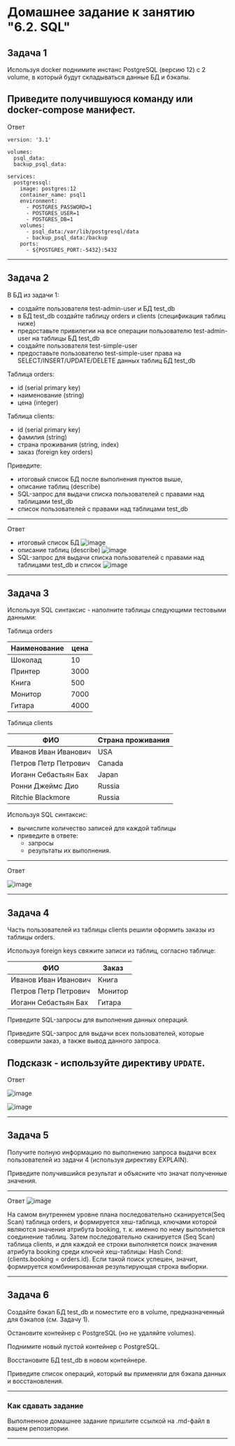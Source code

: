 # Домашнее задание к занятию "6.2. SQL"


## Задача 1

Используя docker поднимите инстанс PostgreSQL (версию 12) c 2 volume, 
в который будут складываться данные БД и бэкапы.

Приведите получившуюся команду или docker-compose манифест.
---
Ответ
```
version: '3.1'

volumes:
  psql_data:
  backup_psql_data:

services:
  postgressql:
    image: postgres:12
    container_name: psql1
    environment:
      - POSTGRES_PASSWORD=1
      - POSTGRES_USER=1
      - POSTGRES_DB=1
    volumes:
      - psql_data:/var/lib/postgresql/data
      - backup_psql_data:/backup
    ports:
      - ${POSTGRES_PORT:-5432}:5432
```
---
## Задача 2

В БД из задачи 1: 
- создайте пользователя test-admin-user и БД test_db
- в БД test_db создайте таблицу orders и clients (спeцификация таблиц ниже)
- предоставьте привилегии на все операции пользователю test-admin-user на таблицы БД test_db
- создайте пользователя test-simple-user  
- предоставьте пользователю test-simple-user права на SELECT/INSERT/UPDATE/DELETE данных таблиц БД test_db

Таблица orders:
- id (serial primary key)
- наименование (string)
- цена (integer)

Таблица clients:
- id (serial primary key)
- фамилия (string)
- страна проживания (string, index)
- заказ (foreign key orders)

Приведите:
- итоговый список БД после выполнения пунктов выше,
- описание таблиц (describe)
- SQL-запрос для выдачи списка пользователей с правами над таблицами test_db
- список пользователей с правами над таблицами test_db
---
Ответ
- итоговый список БД
![image](https://user-images.githubusercontent.com/47698474/169824268-ab927aab-484f-4956-b4c4-7cafd1c27c08.png)
- описание таблиц (describe)
![image](https://user-images.githubusercontent.com/47698474/169824565-513cae72-a38b-4632-a903-e96a907f2559.png)
- SQL-запрос для выдачи списка пользователей с правами над таблицами test_db и список
![image](https://user-images.githubusercontent.com/47698474/169824691-6797bf36-000f-44ba-b0f7-645340c9010a.png)

---
## Задача 3

Используя SQL синтаксис - наполните таблицы следующими тестовыми данными:

Таблица orders

|Наименование|цена|
|------------|----|
|Шоколад| 10 |
|Принтер| 3000 |
|Книга| 500 |
|Монитор| 7000|
|Гитара| 4000|

Таблица clients

|ФИО|Страна проживания|
|------------|----|
|Иванов Иван Иванович| USA |
|Петров Петр Петрович| Canada |
|Иоганн Себастьян Бах| Japan |
|Ронни Джеймс Дио| Russia|
|Ritchie Blackmore| Russia|

Используя SQL синтаксис:
- вычислите количество записей для каждой таблицы 
- приведите в ответе:
    - запросы 
    - результаты их выполнения.
---
Ответ

![image](https://user-images.githubusercontent.com/47698474/169834434-3e2c27e5-0333-4c70-b07b-5fd21bcb43f4.png)

---
## Задача 4

Часть пользователей из таблицы clients решили оформить заказы из таблицы orders.

Используя foreign keys свяжите записи из таблиц, согласно таблице:

|ФИО|Заказ|
|------------|----|
|Иванов Иван Иванович| Книга |
|Петров Петр Петрович| Монитор |
|Иоганн Себастьян Бах| Гитара |

Приведите SQL-запросы для выполнения данных операций.

Приведите SQL-запрос для выдачи всех пользователей, которые совершили заказ, а также вывод данного запроса.
 
Подсказк - используйте директиву `UPDATE`.
---
Ответ

![image](https://user-images.githubusercontent.com/47698474/169840497-0b6535ac-bc1b-4e7e-b70d-e7e2f6ece83b.png)

![image](https://user-images.githubusercontent.com/47698474/169845618-e09fc163-19d6-4b7d-9991-c1e106bf2491.png)

---
## Задача 5

Получите полную информацию по выполнению запроса выдачи всех пользователей из задачи 4 
(используя директиву EXPLAIN).

Приведите получившийся результат и объясните что значат полученные значения.

---
Ответ
![image](https://user-images.githubusercontent.com/47698474/169847907-ae2adf5c-828c-4145-8c31-f768443dae10.png)

На самом внутреннем уровне плана последовательно сканируется(Seq Scan) таблица orders, и формируется хеш-таблица, ключами
которой являются значения атрибута booking, т. к. именно по нему выполняется соединение таблиц. Затем последовательно сканируется (Seq Scan) таблица clients, и для каждой ее строки выполняется поиск значения атрибута booking среди ключей хеш-таблицы: Hash Cond: (clients.booking = orders.id). Если такой поиск успешен, значит, формируется комбинированная результирующая строка выборки. 


---
## Задача 6

Создайте бэкап БД test_db и поместите его в volume, предназначенный для бэкапов (см. Задачу 1).

Остановите контейнер с PostgreSQL (но не удаляйте volumes).

Поднимите новый пустой контейнер с PostgreSQL.

Восстановите БД test_db в новом контейнере.

Приведите список операций, который вы применяли для бэкапа данных и восстановления. 

---

### Как cдавать задание

Выполненное домашнее задание пришлите ссылкой на .md-файл в вашем репозитории.

---
